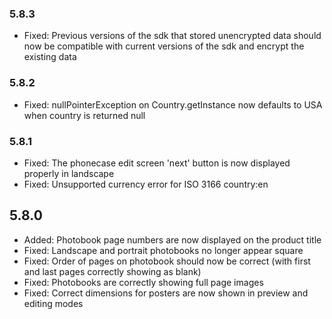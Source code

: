 ### 5.8.3
- Fixed: Previous versions of the sdk that stored unencrypted data should now be compatible with current versions of the sdk and encrypt the existing data

### 5.8.2
- Fixed: nullPointerException on Country.getInstance now defaults to USA when country is returned null

### 5.8.1
- Fixed: The phonecase edit screen 'next' button is now displayed properly in landscape
- Fixed: Unsupported currency error for ISO 3166 country:en

## 5.8.0
- Added: Photobook page numbers are now displayed on the product title
- Fixed: Landscape and portrait photobooks no longer appear square
- Fixed: Order of pages on photobook should now be correct (with first and last pages correctly showing as blank)
- Fixed: Photobooks are correctly showing full page images
- Fixed: Correct dimensions for posters are now shown in preview and editing modes
